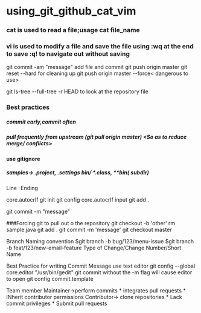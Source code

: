 # using_git_github_cat_vim

### cat is used to read a file;usage cat file_name
### vi is used to modify a file and save the file using :wq at the end to save :q! to navigate out without saving
 git commit -am "message" add file and commit
 git push origin master
git reset --hard for cleaning up
git push origin master --force< dangerous to use>

git ls-tree --full-tree -r HEAD to look at the repository file


### Best practices
##### commit early,commit often
##### pull frequently from upstream (git pull origin master) <So as to reduce merge/ conflicts>
#### use gitignore
##### samples-> .project, .settings bin/ *.class, **bin( subdir)


Line -Ending

core.autocrlf
git init
git config core.autocrlf input
git add .

git commit -m "message"


###Forcing git to pull out o the repository
git checkout -b 'other'
rm sample.java
git add .
git commit -m 'message'
git checkout master 

Branch Naming convention
$git branch -b bug/123/menu-issue
$git branch -b feat/123/new-email-feature
Type of Change/Change Number/Short Name

Best Practice for writing Commit Message 
use text editor
git config --global core.editor "/usr/bin/gedit"
git commit without the -m flag will cause editor to open
git config commit.template


Team member
Maintainer->perform commits * integrates pull requests * INherit contributor permissions
Contributor-> clone repositories * Lack commit privileges * Submit pull requests

